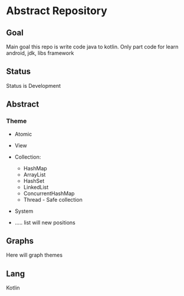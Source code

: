 # Abstract Repository

## Goal

Main goal this repo is write code java to kotlin.
Only part code for learn android, jdk, libs framework

## Status

Status is Development

## Abstract

### Theme

- Atomic
- View
- Collection:
   - HashMap
   - ArrayList 
   - HashSet 
   - LinkedList
   - ConcurrentHashMap
   - Thread - Safe collection

- System
- ..... list will new positions

## Graphs

Here will graph themes

## Lang
Kotlin


